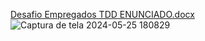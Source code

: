 [Desafio Empregados TDD ENUNCIADO.docx](https://github.com/Iuryaaraujo/Desafio-Empregados-TDD/files/15445039/Desafio.Empregados.TDD.ENUNCIADO.docx)
![Captura de tela 2024-05-25 180829](https://github.com/Iuryaaraujo/Desafio-Empregados-TDD/assets/132828748/11017b76-d082-4f2f-b484-0c26a362f911)
